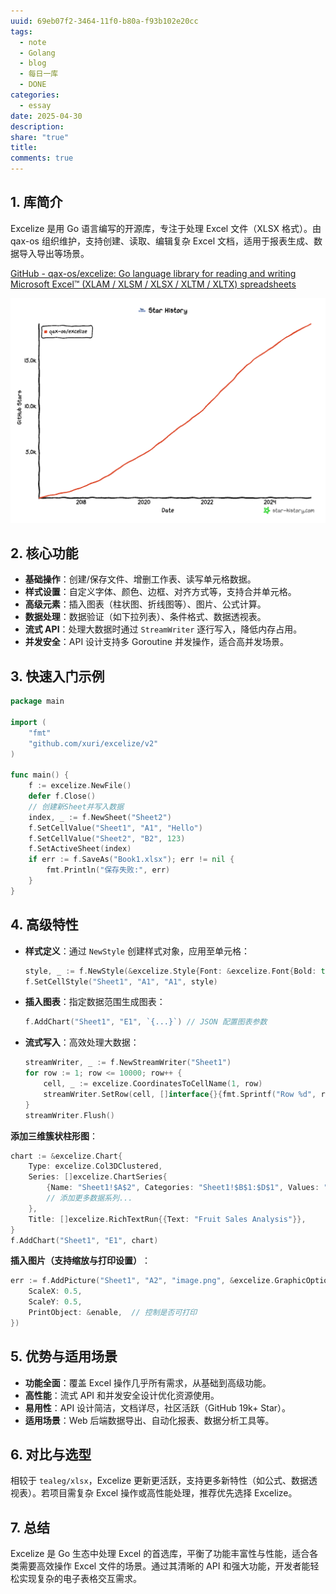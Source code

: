 ```yaml
---
uuid: 69eb07f2-3464-11f0-b80a-f93b102e20cc
tags:
  - note
  - Golang
  - blog
  - 每日一库
  - DONE
categories:
  - essay
date: 2025-04-30
description: 
share: "true"
title: 
comments: true
---
```

## 1. 库简介 

Excelize 是用 Go 语言编写的开源库，专注于处理 Excel 文件（XLSX 格式）。由 qax-os 组织维护，支持创建、读取、编辑复杂 Excel 文档，适用于报表生成、数据导入导出等场景。

[GitHub - qax-os/excelize: Go language library for reading and writing Microsoft Excel™ (XLAM / XLSM / XLSX / XLTM / XLTX) spreadsheets](https://github.com/qax-os/excelize)

![](assets/images/IMG-63D0ABAB64CBAEB70F1CD383BC8B0939.png)


## 2. 核心功能  

- **基础操作**：创建/保存文件、增删工作表、读写单元格数据。  
- **样式设置**：自定义字体、颜色、边框、对齐方式等，支持合并单元格。  
- **高级元素**：插入图表（柱状图、折线图等）、图片、公式计算。  
- **数据处理**：数据验证（如下拉列表）、条件格式、数据透视表。  
- **流式 API**：处理大数据时通过 `StreamWriter` 逐行写入，降低内存占用。  
- **并发安全**：API 设计支持多 Goroutine 并发操作，适合高并发场景。  

## 3. 快速入门示例  

```go
package main

import (
    "fmt"
    "github.com/xuri/excelize/v2"
)

func main() {
    f := excelize.NewFile()
    defer f.Close()
    // 创建新Sheet并写入数据
    index, _ := f.NewSheet("Sheet2")
    f.SetCellValue("Sheet1", "A1", "Hello")
    f.SetCellValue("Sheet2", "B2", 123)
    f.SetActiveSheet(index)
    if err := f.SaveAs("Book1.xlsx"); err != nil {
        fmt.Println("保存失败:", err)
    }
}
```

## 4. 高级特性  

- **样式定义**：通过 `NewStyle` 创建样式对象，应用至单元格：  
  ```go
  style, _ := f.NewStyle(&excelize.Style{Font: &excelize.Font{Bold: true}})
  f.SetCellStyle("Sheet1", "A1", "A1", style)
  ```
  
- **插入图表**：指定数据范围生成图表：  
  ```go
  f.AddChart("Sheet1", "E1", `{...}`) // JSON 配置图表参数
  ```
  
- **流式写入**：高效处理大数据：  
  ```go
  streamWriter, _ := f.NewStreamWriter("Sheet1")
  for row := 1; row <= 10000; row++ {
      cell, _ := excelize.CoordinatesToCellName(1, row)
      streamWriter.SetRow(cell, []interface{}{fmt.Sprintf("Row %d", row)})
  }
  streamWriter.Flush()
  ```

**添加三维簇状柱形图​**​：

```go
chart := &excelize.Chart{
    Type: excelize.Col3DClustered,
    Series: []excelize.ChartSeries{
        {Name: "Sheet1!$A$2", Categories: "Sheet1!$B$1:$D$1", Values: "Sheet1!$B$2:$D$2"},
        // 添加更多数据系列...
    },
    Title: []excelize.RichTextRun{{Text: "Fruit Sales Analysis"}},
}
f.AddChart("Sheet1", "E1", chart)
```

​**​插入图片（支持缩放与打印设置）​**​：

```go
err := f.AddPicture("Sheet1", "A2", "image.png", &excelize.GraphicOptions{
    ScaleX: 0.5, 
    ScaleY: 0.5,
    PrintObject: &enable,  // 控制是否可打印
})
```

## 5. 优势与适用场景  

- **功能全面**：覆盖 Excel 操作几乎所有需求，从基础到高级功能。  
- **高性能**：流式 API 和并发安全设计优化资源使用。  
- **易用性**：API 设计简洁，文档详尽，社区活跃（GitHub 19k+ Star）。  
- **适用场景**：Web 后端数据导出、自动化报表、数据分析工具等。

## 6. 对比与选型  

相较于 `tealeg/xlsx`，Excelize 更新更活跃，支持更多新特性（如公式、数据透视表）。若项目需复杂 Excel 操作或高性能处理，推荐优先选择 Excelize。

## 7. 总结  

Excelize 是 Go 生态中处理 Excel 的首选库，平衡了功能丰富性与性能，适合各类需要高效操作 Excel 文件的场景。通过其清晰的 API 和强大功能，开发者能轻松实现复杂的电子表格交互需求。

